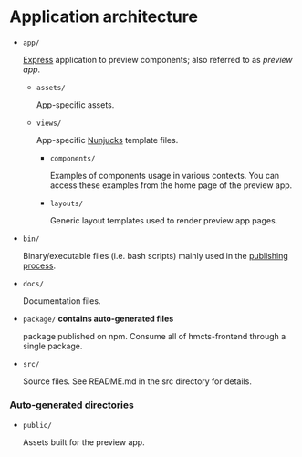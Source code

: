 # Application architecture

- `app/`

  [Express](https://github.com/expressjs/express) application to preview components; also referred to as _preview app_.

  - `assets/`

    App-specific assets.

  - `views/`

    App-specific [Nunjucks](https://github.com/mozilla/nunjucks) template files.

    - `components/`

      Examples of components usage in various contexts. You can access these examples from the home page of the preview app.

    - `layouts/`

      Generic layout templates used to render preview app pages.

- `bin/`

  Binary/executable files (i.e. bash scripts) mainly used in the [publishing process](publishing.md).

- `docs/`

  Documentation files.

- `package/` **contains auto-generated files**

  package published on npm.
  Consume all of hmcts-frontend through a single package.

- `src/`

  Source files. See README.md in the src directory for details.


### Auto-generated directories

- `public/`

  Assets built for the preview app.